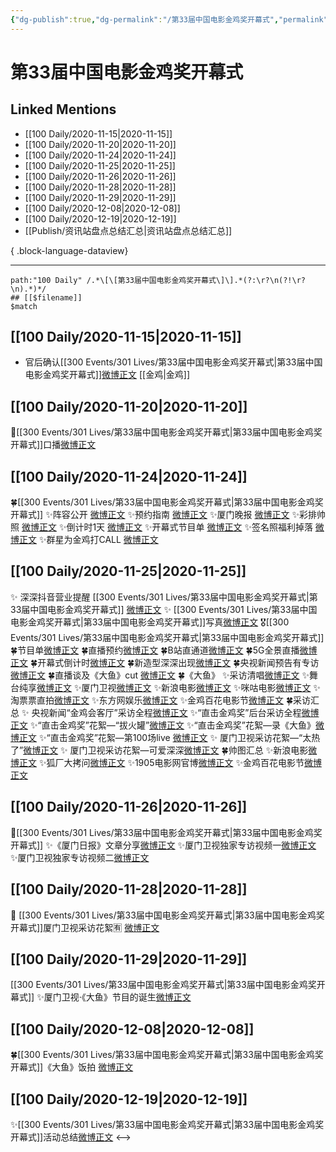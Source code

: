 ```yaml
---
{"dg-publish":true,"dg-permalink":"/第33届中国电影金鸡奖开幕式","permalink":"/第33届中国电影金鸡奖开幕式/","created":"2023-04-08T16:57:04.000+08:00","updated":"2023-04-10T16:30:05.000+08:00"}
---
```


# 第33届中国电影金鸡奖开幕式

## Linked Mentions
- [[100 Daily/2020-11-15\|2020-11-15]]
- [[100 Daily/2020-11-20\|2020-11-20]]
- [[100 Daily/2020-11-24\|2020-11-24]]
- [[100 Daily/2020-11-25\|2020-11-25]]
- [[100 Daily/2020-11-26\|2020-11-26]]
- [[100 Daily/2020-11-28\|2020-11-28]]
- [[100 Daily/2020-11-29\|2020-11-29]]
- [[100 Daily/2020-12-08\|2020-12-08]]
- [[100 Daily/2020-12-19\|2020-12-19]]
- [[Publish/资讯站盘点总结汇总\|资讯站盘点总结汇总]]

{ .block-language-dataview}

---

```expander
path:"100 Daily" /.*\[\[第33届中国电影金鸡奖开幕式\]\].*(?:\r?\n(?!\r?\n).*)*/
## [[$filename]]
$match
```
## [[100 Daily/2020-11-15\|2020-11-15]]
- 官后确认[[300 Events/301 Lives/第33届中国电影金鸡奖开幕式\|第33届中国电影金鸡奖开幕式]][微博正文](https://m.weibo.cn/6466290670/4571311051116548) [[金鸡\|金鸡]]
## [[100 Daily/2020-11-20\|2020-11-20]]
💫[[300 Events/301 Lives/第33届中国电影金鸡奖开幕式\|第33届中国电影金鸡奖开幕式]]口播[微博正文](https://m.weibo.cn/6466290670/4573406814536414)
## [[100 Daily/2020-11-24\|2020-11-24]]
🍀[[300 Events/301 Lives/第33届中国电影金鸡奖开幕式\|第33届中国电影金鸡奖开幕式]]
✨阵容公开 [微博正文](https://weibo.com/6466290670/Jvl9M7oVO)
✨预约指南 [微博正文](https://weibo.com/6466290670/JvmJo7ZaU)
✨厦门晚报 [微博正文](https://weibo.com/6466290670/JvpbdyYL8)
✨彩排帅照 [微博正文](https://m.weibo.cn/6466290670/4574922838639730)
✨倒计时1天 [微博正文](https://weibo.com/6466290670/JvmEtsIj0)
✨开幕式节目单 [微博正文](https://weibo.com/6466290670/Jvp1GC8tK)
✨签名照福利掉落 [微博正文](https://weibo.com/6466290670/JvnFdj7nq)
✨群星为金鸡打CALL [微博正文](https://weibo.com/6466290670/Jvn1v0drl)
## [[100 Daily/2020-11-25\|2020-11-25]]
✨ 深深抖音营业提醒 [[300 Events/301 Lives/第33届中国电影金鸡奖开幕式\|第33届中国电影金鸡奖开幕式]] [微博正文](https://m.weibo.cn/6466290670/4575286533819551)
✨ [[300 Events/301 Lives/第33届中国电影金鸡奖开幕式\|第33届中国电影金鸡奖开幕式]]写真[微博正文](https://m.weibo.cn/6466290670/4575301978032287)
🎖[[300 Events/301 Lives/第33届中国电影金鸡奖开幕式\|第33届中国电影金鸡奖开幕式]]
🍀节目单[微博正文](https://m.weibo.cn/6466290670/4575101293173154)
🍀直播预约[微博正文](https://m.weibo.cn/6466290670/4575133563880161)
🍀B站直通道[微博正文](https://m.weibo.cn/6466290670/4575159753376238)
🍀5G全景直播[微博正文](https://m.weibo.cn/6466290670/4575164589675058)
🍀开幕式倒计时[微博正文](https://m.weibo.cn/6466290670/4575145504543104)
🍀新造型深深出现[微博正文](https://m.weibo.cn/6466290670/4575245555475764)
🍀央视新闻预告有专访[微博正文](https://m.weibo.cn/6466290670/4575230423731629)
🍀直播谈及《大鱼》cut [微博正文](https://m.weibo.cn/6466290670/4575209984364124)
🍀《大鱼》
✨采访清唱[微博正文](https://m.weibo.cn/6466290670/4575279684791076)
✨舞台纯享[微博正文](https://m.weibo.cn/6466290670/4575257635334400)
✨厦门卫视[微博正文](https://m.weibo.cn/6466290670/4575258956279960)
✨新浪电影[微博正文](https://m.weibo.cn/6466290670/4575249276608644)
✨咪咕电影[微博正文](https://m.weibo.cn/6466290670/4575250878044546)
✨淘票票直拍[微博正文](https://m.weibo.cn/6466290670/4575249791720618)
✨东方网娱乐[微博正文](https://m.weibo.cn/6466290670/4575252959730970)
✨金鸡百花电影节[微博正文](https://m.weibo.cn/6466290670/4575259615561226)
🍀采访汇总
✨ 央视新闻“金鸡会客厅”采访全程[微博正文](https://m.weibo.cn/6466290670/4575263281383715)
✨“直击金鸡奖”后台采访全程[微博正文](https://m.weibo.cn/6466290670/4575309129323930)
✨“直击金鸡奖”花絮—“拔火罐”[微博正文](https://m.weibo.cn/6466290670/4575282784898439)
✨“直击金鸡奖”花絮—录《大鱼》[微博正文](https://m.weibo.cn/6466290670/4575290594962347)
✨“直击金鸡奖”花絮—第100场live [微博正文](https://m.weibo.cn/6466290670/4575292897103462)
✨ 厦门卫视采访花絮—“太热了”[微博正文](https://m.weibo.cn/1733592447/4575281039288726)
✨ 厦门卫视采访花絮—可爱深深[微博正文](https://m.weibo.cn/6466290670/4575262606098808)
🍀帅图汇总
✨新浪电影[微博正文](https://m.weibo.cn/6466290670/4575252313022072)
✨狐厂大拷问[微博正文](https://m.weibo.cn/6466290670/4575254267039088)
✨1905电影网官博[微博正文](https://m.weibo.cn/6466290670/4575251666834257)
✨金鸡百花电影节[微博正文](https://m.weibo.cn/6466290670/4575266175190365)
## [[100 Daily/2020-11-26\|2020-11-26]]
💫[[300 Events/301 Lives/第33届中国电影金鸡奖开幕式\|第33届中国电影金鸡奖开幕式]]
✨《厦门日报》文章分享[微博正文](https://m.weibo.cn/6466290670/4575569960770356)
✨厦门卫视独家专访视频一[微博正文](https://m.weibo.cn/6466290670/4575543758166080)
✨厦门卫视独家专访视频二[微博正文](https://m.weibo.cn/6466290670/4575544408020525)
## [[100 Daily/2020-11-28\|2020-11-28]]
🙏 [[300 Events/301 Lives/第33届中国电影金鸡奖开幕式\|第33届中国电影金鸡奖开幕式]]厦门卫视采访花絮🈶
[微博正文](https://m.weibo.cn/6466290670/4576224149508941)

## [[100 Daily/2020-11-29\|2020-11-29]]
[[300 Events/301 Lives/第33届中国电影金鸡奖开幕式\|第33届中国电影金鸡奖开幕式]]
✨厦门卫视·《大鱼》节目的诞生[微博正文](https://m.weibo.cn/6466290670/4576592079099231)
## [[100 Daily/2020-12-08\|2020-12-08]]
🍀[[300 Events/301 Lives/第33届中国电影金鸡奖开幕式\|第33届中国电影金鸡奖开幕式]]《大鱼》饭拍 [微博正文](https://weibo.com/5516625428/JxvON3gvc)
## [[100 Daily/2020-12-19\|2020-12-19]]
✨[[300 Events/301 Lives/第33届中国电影金鸡奖开幕式\|第33届中国电影金鸡奖开幕式]]活动总结[微博正文](https://m.weibo.cn/6466290670/4583966982276585)
<-->